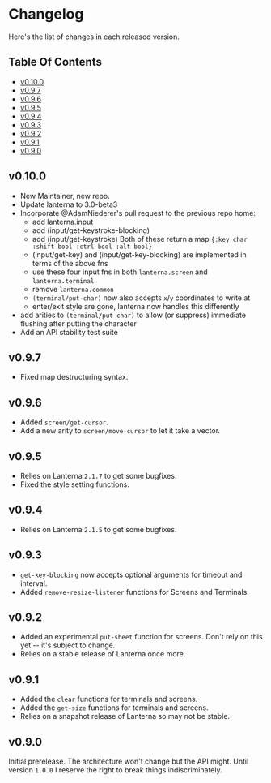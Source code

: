 Changelog
=========

Here's the list of changes in each released version.

Table Of Contents
-----------------

<!-- vim-markdown-toc GFM -->
* [v0.10.0](#v0100)
* [v0.9.7](#v097)
* [v0.9.6](#v096)
* [v0.9.5](#v095)
* [v0.9.4](#v094)
* [v0.9.3](#v093)
* [v0.9.2](#v092)
* [v0.9.1](#v091)
* [v0.9.0](#v090)

<!-- vim-markdown-toc -->

v0.10.0
-------

* New Maintainer, new repo.
* Update lanterna to 3.0-beta3
* Incorporate @AdamNiederer's pull request to the previous repo home:
  * add lanterna.input
  * add (input/get-keystroke-blocking)
  * add (input/get-keystroke) Both of these return a map `{:key char :shift bool :ctrl bool :alt bool}`
  * (input/get-key) and (input/get-key-blocking) are implemented in terms of the above fns
  * use these four input fns in both `lanterna.screen` and `lanterna.terminal`
  * remove `lanterna.common`
  * `(terminal/put-char)` now also accepts `x`/`y` coordinates to write at
  * enter/exit style are gone, lanterna now handles this differently
* add arities to `(terminal/put-char)` to allow (or suppress) immediate flushing after putting the character
* Add an API stability test suite

v0.9.7
------

* Fixed map destructuring syntax.

v0.9.6
------

* Added `screen/get-cursor`.
* Add a new arity to `screen/move-cursor` to let it take a vector.

v0.9.5
------

* Relies on Lanterna `2.1.7` to get some bugfixes.
* Fixed the style setting functions.

v0.9.4
------

* Relies on Lanterna `2.1.5` to get some bugfixes.

v0.9.3
------

* `get-key-blocking` now accepts optional arguments for timeout and interval.
* Added `remove-resize-listener` functions for Screens and Terminals.

v0.9.2
------

* Added an experimental `put-sheet` function for screens.  Don't rely on this
  yet -- it's subject to change.
* Relies on a stable release of Lanterna once more.

v0.9.1
------

* Added the `clear` functions for terminals and screens.
* Added the `get-size` functions for terminals and screens.
* Relies on a snapshot release of Lanterna so may not be stable.

v0.9.0
------

Initial prerelease.  The architecture won't change but the API might.  Until
version `1.0.0` I reserve the right to break things indiscriminately.
